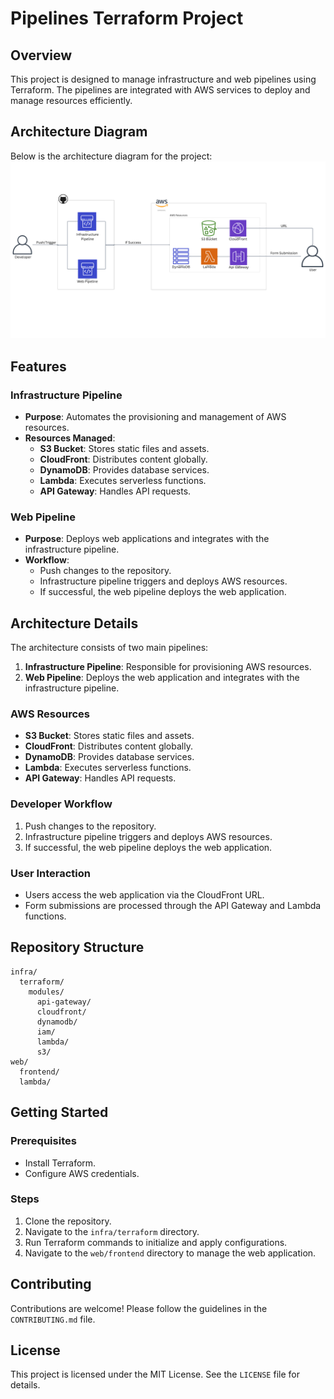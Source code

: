 # Pipelines Terraform Project

## Overview
This project is designed to manage infrastructure and web pipelines using Terraform. The pipelines are integrated with AWS services to deploy and manage resources efficiently.

## Architecture Diagram
Below is the architecture diagram for the project:
![alt text](image.png)

## Features
### Infrastructure Pipeline
- **Purpose**: Automates the provisioning and management of AWS resources.
- **Resources Managed**:
  - **S3 Bucket**: Stores static files and assets.
  - **CloudFront**: Distributes content globally.
  - **DynamoDB**: Provides database services.
  - **Lambda**: Executes serverless functions.
  - **API Gateway**: Handles API requests.

### Web Pipeline
- **Purpose**: Deploys web applications and integrates with the infrastructure pipeline.
- **Workflow**:
  - Push changes to the repository.
  - Infrastructure pipeline triggers and deploys AWS resources.
  - If successful, the web pipeline deploys the web application.

## Architecture Details
The architecture consists of two main pipelines:
1. **Infrastructure Pipeline**: Responsible for provisioning AWS resources.
2. **Web Pipeline**: Deploys the web application and integrates with the infrastructure pipeline.

### AWS Resources
- **S3 Bucket**: Stores static files and assets.
- **CloudFront**: Distributes content globally.
- **DynamoDB**: Provides database services.
- **Lambda**: Executes serverless functions.
- **API Gateway**: Handles API requests.

### Developer Workflow
1. Push changes to the repository.
2. Infrastructure pipeline triggers and deploys AWS resources.
3. If successful, the web pipeline deploys the web application.

### User Interaction
- Users access the web application via the CloudFront URL.
- Form submissions are processed through the API Gateway and Lambda functions.

## Repository Structure
```
infra/
  terraform/
    modules/
      api-gateway/
      cloudfront/
      dynamodb/
      iam/
      lambda/
      s3/
web/
  frontend/
  lambda/
```

## Getting Started
### Prerequisites
- Install Terraform.
- Configure AWS credentials.

### Steps
1. Clone the repository.
2. Navigate to the `infra/terraform` directory.
3. Run Terraform commands to initialize and apply configurations.
4. Navigate to the `web/frontend` directory to manage the web application.

## Contributing
Contributions are welcome! Please follow the guidelines in the `CONTRIBUTING.md` file.

## License
This project is licensed under the MIT License. See the `LICENSE` file for details.